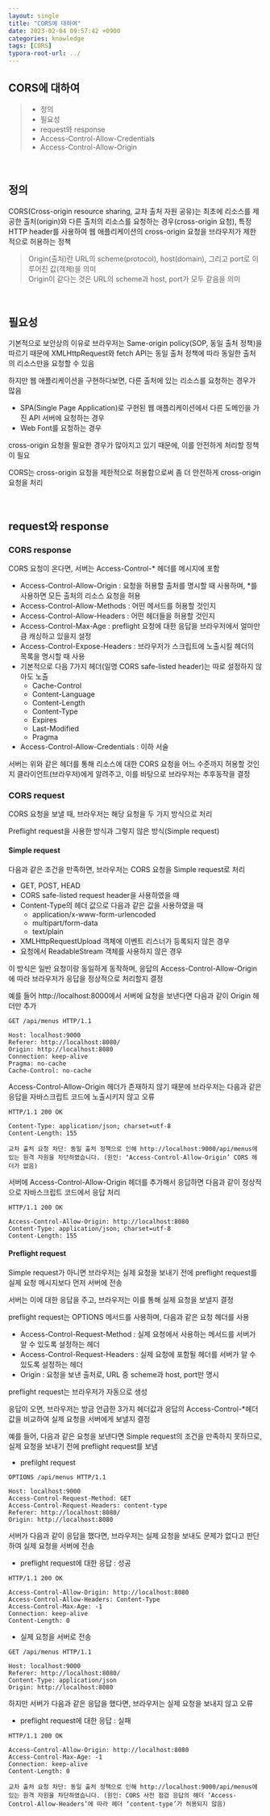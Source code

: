```yaml
---
layout: single
title: "CORS에 대하여"
date: 2023-02-04 09:57:42 +0900
categories: knowledge
tags: [CORS]
typora-root-url: ../
---
```


## CORS에 대하여
> - 정의
> - 필요성
> - request와 response
> - Access-Control-Allow-Credentials
> - Access-Control-Allow-Origin

<br>

## 정의

CORS(Cross-origin resource sharing, 교차 출처 자원 공유)는 최초에 리소스를 제공한 출처(origin)와 다른 출처의 리소스를 요청하는 경우(cross-origin 요청), 특정 HTTP header를 사용하여 웹 애플리케이션의 cross-origin 요청을 브라우저가 제한적으로 허용하는 정책

> Origin(출처)란 URL의 scheme(protocol), host(domain), 그리고 port로 이루어진 값(객체)을 의미<br>
> Origin이 같다는 것은 URL의 scheme과 host, port가 모두 같음을 의미

<br>

## 필요성

기본적으로 보안상의 이유로 브라우저는 Same-origin policy(SOP, 동일 출처 정책)을 따르기 때문에 XMLHttpRequest와 fetch API는 동일 출처 정책에 따라 동일한 출처의 리소스만을 요청할 수 있음

하지만 웹 애플리케이션을 구현하다보면, 다른 출처에 있는 리소스를 요청하는 경우가 많음

- SPA(Single Page Application)로 구현된 웹 애플리케이션에서 다른 도메인을 가진 API 서버에 요청하는 경우
- Web Font를 요청하는 경우

cross-origin 요청을 필요한 경우가 많아지고 있기 때문에, 이를 안전하게 처리할 정책이 필요

CORS는 cross-origin 요청을 제한적으로 허용함으로써 좀 더 안전하게 cross-origin 요청을 처리

<br>

## request와 response

### CORS response

CORS 요청이 온다면, 서버는 Access-Control-* 헤더를 메시지에 포함

- Access-Control-Allow-Origin : 요청을 허용할 출처를 명시할 때 사용하며, *를 사용하면 모든 출처의 리소스 요청을 허용
- Access-Control-Allow-Methods : 어떤 메서드를 허용할 것인지
- Access-Control-Allow-Headers : 어떤 헤더들을 허용할 것인지
- Access-Control-Max-Age : preflight 요청에 대한 응답을 브라우저에서 얼마만큼 캐싱하고 있을지 설정
- Access-Control-Expose-Headers : 브라우저가 스크립트에 노출시킬 헤더의 목록을 명시할 때 사용
- 기본적으로 다음 7가지 헤더(일명 CORS safe-listed header)는 따로 설정하지 않아도 노출
  - Cache-Control
  - Content-Language
  - Content-Length
  - Content-Type
  - Expires
  - Last-Modified
  - Pragma
- Access-Control-Allow-Credentials : 이하 서술

서버는 위와 같은 헤더를 통해 리소스에 대한 CORS 요청을 어느 수준까지 허용할 것인지 클라이언트(브라우저)에게 알려주고, 이를 바탕으로 브라우저는 추후동작을 결정

### CORS request

CORS 요청을 보낼 때, 브라우저는 해당 요청을 두 가지 방식으로 처리

Preflight request을 사용한 방식과 그렇지 않은 방식(Simple request)

#### Simple request

다음과 같은 조건을 만족하면, 브라우저는 CORS 요청을 Simple request로 처리

- GET, POST, HEAD
- CORS safe-listed request header을 사용하였을 때
- Content-Type의 헤더 값으로 다음과 같은 값을 사용하였을 때
  - application/x-www-form-urlencoded
  - multipart/form-data
  - text/plain
- XMLHttpRequestUpload 객체에 이벤트 리스너가 등록되지 않은 경우
- 요청에서 ReadableStream 객체를 사용하지 않은 경우

이 방식은 일반 요청이랑 동일하게 동작하며, 응답의 Access-Control-Allow-Origin에 따라 브라우저가 응답을 정상적으로 처리할지 결정

예를 들어 http://localhost:8000에서 서버에 요청을 보낸다면 다음과 같이 Origin 헤더만 추가

```
GET /api/menus HTTP/1.1

Host: localhost:9000
Referer: http://localhost:8080/
Origin: http://localhost:8080
Connection: keep-alive
Pragma: no-cache
Cache-Control: no-cache
```

Access-Control-Allow-Origin 헤더가 존재하지 않기 때문에 브라우저는 다음과 같은 응답을 자바스크립트 코드에 노출시키지 않고 오류

```
HTTP/1.1 200 OK

Content-Type: application/json; charset=utf-8
Content-Length: 155
```
```console
교차 출처 요청 차단: 동일 출처 정책으로 인해 http://localhost:9000/api/menus에 있는 원격 자원을 차단하였습니다. (원인: ‘Access-Control-Allow-Origin’ CORS 헤더가 없음)
```

서버에 Access-Control-Allow-Origin 헤더를 추가해서 응답하면 다음과 같이 정상적으로 자바스크립트 코드에서 응답 처리

```
HTTP/1.1 200 OK

Access-Control-Allow-Origin: http://localhost:8080
Content-Type: application/json; charset=utf-8
Content-Length: 155
```

#### Preflight request

Simple request가 아니면 브라우저는 실제 요청을 보내기 전에 preflight request를 실제 요청 메시지보다 먼저 서버에 전송

서버는 이에 대한 응답을 주고, 브라우저는 이를 통해 실제 요청을 보낼지 결정

preflight request는 OPTIONS 메서드를 사용하며, 다음과 같은 요청 헤더를 사용

- Access-Control-Request-Method : 실제 요청에서 사용하는 메서드를 서버가 알 수 있도록 설정하는 헤더
- Access-Control-Request-Headers : 실제 요청에 포함될 헤더를 서버가 알 수 있도록 설정하는 헤더
- Origin : 요청을 보낸 출처로, URL 중 scheme과 host, port만 명시

preflight request는 브라우저가 자동으로 생성

응답이 오면, 브라우저는 방금 언급한 3가지 헤더값과 응답의 Access-Control-*헤더값을 비교하여 실제 요청을 서버에게 보낼지 결정

예를 들어, 다음과 같은 요청을 보낸다면 Simple request의 조건을 만족하지 못하므로, 실제 요청을 보내기 전에 preflight request를 보냄

- prefilght request

```
OPTIONS /api/menus HTTP/1.1

Host: localhost:9000
Access-Control-Request-Method: GET
Access-Control-Request-Headers: content-type
Referer: http://localhost:8080/
Origin: http://localhost:8080
```

서버가 다음과 같이 응답을 했다면, 브라우저는 실제 요청을 보내도 문제가 없다고 판단하여 실제 요청을 서버에 전송

- preflight request에 대한 응답 : 성공

```
HTTP/1.1 200 OK

Access-Control-Allow-Origin: http://localhost:8080
Access-Control-Allow-Headers: Content-Type
Access-Control-Max-Age: -1
Connection: keep-alive
Content-Length: 0
```

- 실제 요청을 서버로 전송

```
GET /api/menus HTTP/1.1

Host: localhost:9000
Referer: http://localhost:8080/
Content-Type: application/json
Origin: http://localhost:8080
```

하지만 서버가 다음과 같은 응답을 했다면, 브라우저는 실제 요청을 보내지 않고 오류

- preflight request에 대한 응답 : 실패

```
HTTP/1.1 200 OK

Access-Control-Allow-Origin: http://localhost:8080
Access-Control-Max-Age: -1
Connection: keep-alive
Content-Length: 0
```
```console
교차 출처 요청 차단: 동일 출처 정책으로 인해 http://localhost:9000/api/menus에 있는 원격 자원을 차단하였습니다. (원인: CORS 사전 점검 응답의 헤더 ‘Access-Control-Allow-Headers’에 따라 헤더 ‘content-type’가 허용되지 않음)
```

<br>
